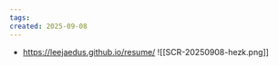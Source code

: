 ```yaml
---
tags: 
created: 2025-09-08
---
```

- https://leejaedus.github.io/resume/
![[SCR-20250908-hezk.png]]
